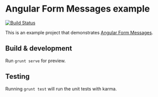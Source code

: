 # Angular Form Messages example

[![Build Status](https://travis-ci.org/xebia/angular-form-messages-example.svg?branch=master)](https://travis-ci.org/xebia/angular-form-messages-example)

This is an example project that demonstrates [Angular Form Messages](http://www.github.com/xebia/angular-form-messages).

## Build & development

Run `grunt serve` for preview.

## Testing

Running `grunt test` will run the unit tests with karma.
